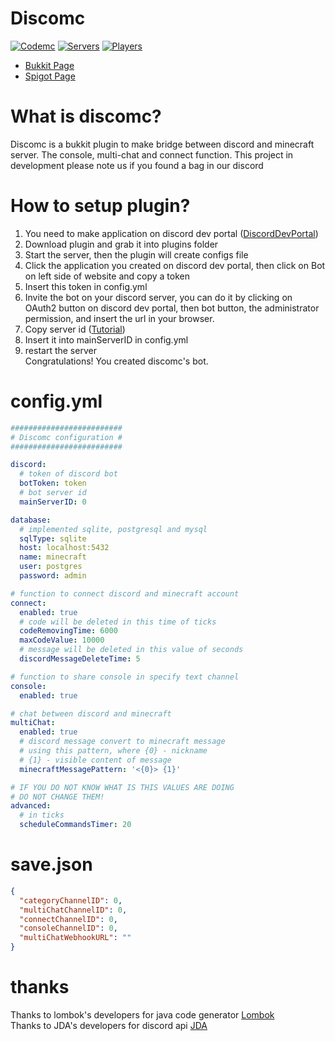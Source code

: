 # Discomc
[![Codemc](https://ci.codemc.io/buildStatus/icon?job=Jenya705%2FDiscomc)](https://ci.codemc.io/job/Jenya705/job/Discomc/lastBuild/)
[![Servers](https://img.shields.io/bstats/servers/10416)](https://bstats.org/plugin/bukkit/Discomc/10416)
[![Players](https://img.shields.io/bstats/players/10416)](https://bstats.org/plugin/bukkit/Discomc/10416)
* [Bukkit Page](https://dev.bukkit.org/projects/discomc)
* [Spigot Page](https://www.spigotmc.org/resources/discomc.88199/)
# What is discomc?
Discomc is a bukkit plugin to make bridge between discord and minecraft server. 
The console, multi-chat and connect function.
This project in development please note us if you found a bag in our discord
# How to setup plugin?
1. You need to make application on discord dev portal ([DiscordDevPortal](https://discord.com/developers/applications))
2. Download plugin and grab it into plugins folder
3. Start the server, then the plugin will create configs file
4. Click the application you created on discord dev portal, then click on Bot on left side of website and copy a token
5. Insert this token in config.yml
6. Invite the bot on your discord server, you can do it by clicking on OAuth2 button on discord dev portal, then bot button, the administrator permission, and insert the url in your browser.
7. Copy server id ([Tutorial](https://support.discord.com/hc/en-us/articles/206346498-Where-can-I-find-my-User-Server-Message-ID-))
8. Insert it into mainServerID in config.yml
9. restart the server <br>
Congratulations! You created discomc's bot.
# config.yml
```yml
#########################
# Discomc configuration #
#########################

discord:
  # token of discord bot
  botToken: token
  # bot server id
  mainServerID: 0

database:
  # implemented sqlite, postgresql and mysql
  sqlType: sqlite
  host: localhost:5432
  name: minecraft
  user: postgres
  password: admin

# function to connect discord and minecraft account
connect:
  enabled: true
  # code will be deleted in this time of ticks
  codeRemovingTime: 6000
  maxCodeValue: 10000
  # message will be deleted in this value of seconds
  discordMessageDeleteTime: 5

# function to share console in specify text channel
console:
  enabled: true

# chat between discord and minecraft
multiChat:
  enabled: true
  # discord message convert to minecraft message
  # using this pattern, where {0} - nickname
  # {1} - visible content of message
  minecraftMessagePattern: '<{0}> {1}'

# IF YOU DO NOT KNOW WHAT IS THIS VALUES ARE DOING
# DO NOT CHANGE THEM!
advanced:
  # in ticks
  scheduleCommandsTimer: 20

```
# save.json
```json
{
  "categoryChannelID": 0,
  "multiChatChannelID": 0,
  "connectChannelID": 0,
  "consoleChannelID": 0,
  "multiChatWebhookURL": ""
}
```
# thanks
Thanks to lombok's developers for java code generator [Lombok](https://projectlombok.org/) <br>
Thanks to JDA's developers for discord api [JDA](https://github.com/DV8FromTheWorld/JDA) <br>

